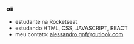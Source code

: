 ### oii

- estudante na Rocketseat
- estudando HTML, CSS, JAVASCRIPT, REACT
- meu contato: alessandro.gnf@outlook.com
